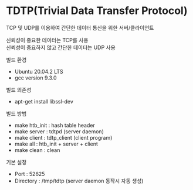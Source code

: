 # TDTP(Trivial Data Transfer Protocol)

TCP 및 UDP를 이용하여 간단한 데이터 통신을 위한 서버/클라이언트

신뢰성이 중요한 데이터는 TCP를 사용\
신뢰성이 중요하지 않고 간단한 데이터는 UDP 사용

빌드 환경
 - Ubuntu 20.04.2 LTS
 - gcc version 9.3.0

빌드 의존성
 - apt-get install libssl-dev

빌드 방법
 - make htb_init : hash table header
 - make server : tdtpd (server daemon)
 - make client : tdtp_client (client program)
 - make all : htb_init + server + client
 - make clean : clean

기본 설정
 - Port : 52625
 - Directory : /tmp/tdtp (server daemon 동작시 자동 생성)
